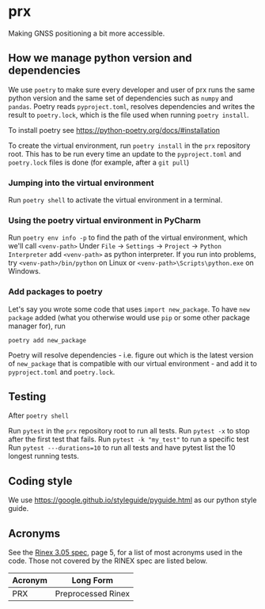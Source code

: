 # prx

Making GNSS positioning a bit more accessible.

## How we manage python version and dependencies
We use `poetry` to make sure every developer and user of prx runs the same python version
and the same set of dependencies such as `numpy` and `pandas`. Poetry reads `pyproject.toml`, 
resolves dependencies and writes the result to `poetry.lock`, which is the file used when running
`poetry install`.

To install poetry see https://python-poetry.org/docs/#installation

To create the virtual environment, run
`poetry install` in the `prx` repository root. This has to be run every time an update to the `pyproject.toml` and `poetry.lock`
files is done (for example, after a `git pull`)

### Jumping into the virtual environment
Run `poetry shell` to activate the virtual environment in a terminal.

### Using the poetry virtual environment in PyCharm
Run `poetry env info -p` to find the path of the virtual environment, which we'll call `<venv-path>`
Under `File` -> `Settings` -> `Project` -> `Python Interpreter` add `<venv-path>` as python interpreter.
If you run into problems, try `<venv-path>/bin/python` on Linux or `<venv-path>\Scripts\python.exe` on Windows.

### Add packages to poetry
Let's say you wrote some code that uses `import new_package`. To have `new package` added (what you otherwise
 would use `pip` or some other package manager for), run

`poetry add new_package`

Poetry will resolve dependencies - i.e. figure out which is the latest version of `new_package` that is compatible with 
our virtual environment - and add it to `pyproject.toml` and `poetry.lock`.

## Testing
After `poetry shell`

Run `pytest` in the `prx` repository root to run all tests.
Run `pytest -x` to stop after the first test that fails.
Run `pytest -k "my_test"` to run a specific test
Run `pytest ---durations=10` to run all tests and have pytest list the 10 longest running tests.

## Coding style
We use https://google.github.io/styleguide/pyguide.html as our python style guide.

## Acronyms
See the [Rinex 3.05 spec](https://files.igs.org/pub/data/format/rinex305.pdf), page 5, for a list of most acronyms used in the code. Those not covered by the RINEX spec are listed below.

| Acronym      | Long Form|
| ----------- | ----------- |
| PRX      | Preprocessed Rinex       |
